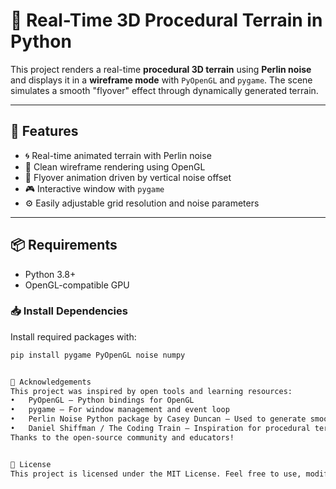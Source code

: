 # 🌄 Real-Time 3D Procedural Terrain in Python

This project renders a real-time **procedural 3D terrain** using **Perlin noise** and displays it in a **wireframe mode** with `PyOpenGL` and `pygame`. The scene simulates a smooth "flyover" effect through dynamically generated terrain.

---

## 🎯 Features

- 🌀 Real-time animated terrain with Perlin noise
- 🔷 Clean wireframe rendering using OpenGL
- 🚀 Flyover animation driven by vertical noise offset
- 🎮 Interactive window with `pygame`
- ⚙️ Easily adjustable grid resolution and noise parameters

---

## 📦 Requirements

- Python 3.8+
- OpenGL-compatible GPU

### 📥 Install Dependencies

Install required packages with:

```bash
pip install pygame PyOpenGL noise numpy


🙏 Acknowledgements
This project was inspired by open tools and learning resources:
•	PyOpenGL – Python bindings for OpenGL
•	pygame – For window management and event loop
•	Perlin Noise Python package by Casey Duncan – Used to generate smooth terrain heights
•	Daniel Shiffman / The Coding Train – Inspiration for procedural terrain generation
Thanks to the open-source community and educators!


📄 License
This project is licensed under the MIT License. Feel free to use, modify, and distribute it as needed.

